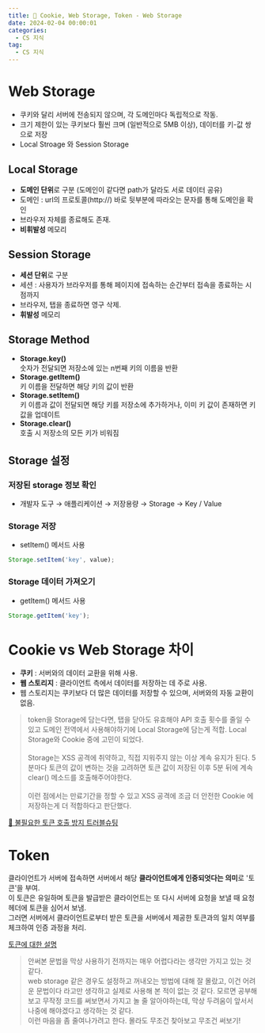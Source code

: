 ```yaml
---
title: 🍪 Cookie, Web Storage, Token - Web Storage
date: 2024-02-04 00:00:01
categories:
  - CS 지식
tag:
  - CS 지식
---
```


# Web Storage
- 쿠키와 달리 서버에 전송되지 않으며, 각 도메인마다 독립적으로 작동.
- 크기 제한이 있는 쿠키보다 훨씬 크며 (일반적으로 5MB 이상), 데이터를 키-값 쌍으로 저장
- Local Stroage 와 Session Storage

## Local Storage
- **도메인 단위**로 구분 (도메인이 같다면 path가 달라도 서로 데이터 공유)
- 도메인 : url의 프로토콜(http://) 바로 뒷부분에 따라오는 문자를 통해 도메인을 확인
- 브라우저 자체를 종료해도 존재.
- **비휘발성** 메모리

## Session Storage
- **세션 단위**로 구분
- 세션 : 사용자가 브라우저를 통해 페이지에 접속하는 순간부터 접속을 종료하는 시점까지
- 브라우저, 탭을 종료하면 영구 삭제.
- **휘발성** 메모리

## Storage Method
- **Storage.key()**<br/>
  숫자가 전달되면 저장소에 있는 n번째 키의 이름을 반환
- **Storage.getItem()**<br/>
  키 이름을 전달하면 해당 키의 값이 반환
- **Storage.setItem()**<br/>
  키 이름과 값이 전달되면 해당 키를 저장소에 추가하거나, 이미 키 값이 존재하면 키 값을 업데이트
- **Storage.clear()**<br/>
  호출 시 저장소의 모든 키가 비워짐

## Storage 설정
### 저장된 storage 정보 확인
- 개발자 도구 → 애플리케이션 → 저장용량 → Storage → Key / Value

### Storage 저장
- setItem() 메서드 사용<br/>
```javascript
Storage.setItem('key', value);
```

### Storage 데이터 가져오기
- getItem() 메서드 사용<br/>
```javascript
Storage.getItem('key');
```

# Cookie vs Web Storage 차이
- **쿠키** : 서버와의 데이터 교환을 위해 사용.
- **웹 스토리지** : 클라이언트 측에서 데이터를 저장하는 데 주로 사용.
- 웹 스토리지는 쿠키보다 더 많은 데이터를 저장할 수 있으며, 서버와의 자동 교환이 없음.

> token을 Storage에 담는다면, 탭을 닫아도 유효해야 API 호출 횟수를 줄일 수 있고 도메인 전역에서 사용해야하기에 Local Storage에 담는게 적합.
  Local Storage와 Cookie 중에 고민이 되었다.
  <br/><br/>
  Storage는 XSS 공격에 취약하고, 직접 지워주지 않는 이상 계속 유지가 된다. 5분마다 토큰의 값이 변하는 것을 고려하면 토큰 값이 저장된 이후
  5분 뒤에 계속 clear() 메소드를 호출해주어야한다.
  <br/><br/>
  이런 점에서는 만료기간을 정할 수 있고 XSS 공격에 조금 더 안전한 Cookie 에 저장하는게 더 적합하다고 판단했다.

[🍪 불필요한 토큰 호출 방지 트러블슈팅](/2024/02/02/dcu-token/)

# Token
클라이언트가 서버에 접속하면 서버에서 해당 **클라이언트에게 인증되엇다는 의미**로 '토큰'을 부여.<br/>
이 토큰은 유일하며 토큰을 발급받은 클라이언트는 또 다시 서버에 요청을 보낼 때 요청 헤더에 토큰을 심어서 보냄.<br/>
그러면 서버에서 클라이언트로부터 받은 토큰을 서버에서 제공한 토큰과의 일치 여부를 체크하여 인증 과정을 처리.

[토큰에 대한 설명](https://inpa.tistory.com/entry/WEB-%F0%9F%93%9A-JWTjson-web-token-%EB%9E%80-%F0%9F%92%AF-%EC%A0%95%EB%A6%AC)

> 안써본 문법을 막상 사용하기 전까지는 매우 어렵다라는 생각만 가지고 있는 것 같다.<br/>
web storage 같은 경우도 설정하고 꺼내오는 방법에 대해 잘 몰랐고, 이건 어려운 문법이다 라고만 생각하고 실제로 사용해 본 적이 없는 것 같다. 
모르면 공부해보고 무작정 코드를 써보면서 가지고 놀 줄 알아야하는데, 막상 두려움이 앞서서 나중에 해야겠다고 생각하는 것 같다.<br/>
이런 마음을 좀 줄여나가려고 한다. 몰라도 무조건 찾아보고 무조건 써보기!



